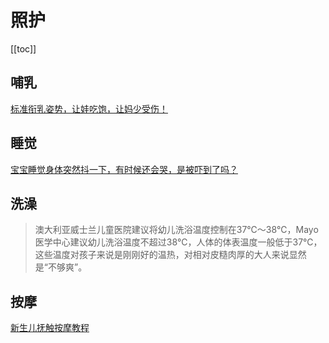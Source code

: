 # 照护

[[toc]]
## 哺乳

[标准衔乳姿势，让娃吃饱，让妈少受伤！](https://weibo.com/2397991440/GEqa67ICX)

## 睡觉

[宝宝睡觉身体突然抖一下，有时候还会哭，是被吓到了吗？](https://weibo.com/6387770246/GvNjkAmDt)

## 洗澡

> 澳大利亚威士兰儿童医院建议将幼儿洗浴温度控制在37℃～38℃，Mayo医学中心建议幼儿洗浴温度不超过38℃，人体的体表温度一般低于37℃，这些温度对孩子来说是刚刚好的温热，对相对皮糙肉厚的大人来说显然是“不够爽”。

## 按摩

[新生儿抚触按摩教程](https://weibo.com/2099079752/GvoOdrF86)